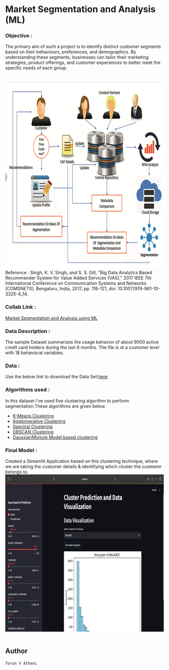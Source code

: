 # Market Segmentation and Analysis (ML)

### Objective  :
The primary aim of such a project is to identify distinct customer segments based on their behaviours, preferences, and demographics. By understanding these segments, businesses can tailor their marketing strategies, product offerings, and customer experiences to better meet the specific needs of each group.

<br>
<img src ="images/System Architecture.png"  width=900 height=600>  
<br>
Reference : Singh, K. V. Singh, and S. S. Gill, "Big Data Analytics Based Recommender System for Value Added Services (VAS)," 2017 IEEE 7th International Conference on Communication Systems and Networks (COMSNETS), Bengaluru, India, 2017, pp. 116-121, doi: 10.1007/978-981-10-3325-4_14.

### Collab Link :
[Market Segmentation and Analysis using ML](https://colab.research.google.com/drive/1ozQpwtUEXncnWXd-zOuSkUuRNtSucGnE?authuser=1)

### Data Description : 
The sample Dataset summarizes the usage behavior of about 9000 active credit card holders during the last 6 months. The file is at a customer level with 18 behavioral variables.
### Data :  
Use the below link to download the Data Set:[here](https://github.com/toranvathani/MarketSegmentationandAnalysisML/blob/master/Clustered_Customer_Data.csv) 
### Algorithms used :  
In this dataset i've used five clustering algorithm to perform segmentation.These algorithms are given below.
- [K-Means Clustering](https://en.wikipedia.org/wiki/K-means_clustering)
- [Agglomerative Clustering](https://scikit-learn.org/stable/modules/generated/sklearn.cluster.AgglomerativeClustering.html)
- [Spectral Clustering](https://scikit-learn.org/stable/modules/generated/sklearn.cluster.SpectralClustering.html)
- [DBSCAN Clustering](https://scikit-learn.org/stable/modules/generated/sklearn.cluster.DBSCAN.html)
- [GaussianMixture Model based clustering](https://en.wikipedia.org/wiki/Mixture_model)
### Final Model  :
Created a Streamlit Application based on this clustering technique, where we are taking the customer details & identifying which cluster the custoemr belongs to.
<br>
<img src ="images/Result.jpg"  width=900 height=500>  
<br>

## Author 
```
Toran V Athani
```
